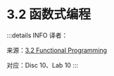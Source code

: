 # 3.2 函数式编程

:::details INFO
译者：

来源：[3.2 Functional Programming](http://composingprograms.com/pages/32-functional-programming.html)

对应：Disc 10、Lab 10
:::
